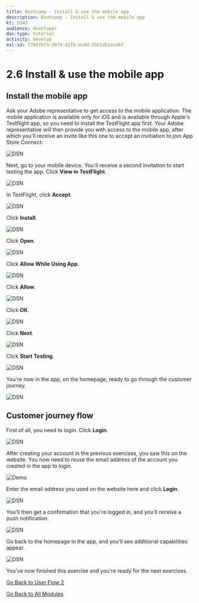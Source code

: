 ```yaml
---
title: Bootcamp - Install & use the mobile app
description: Bootcamp - Install & use the mobile app
kt: 5342
audience: developer
doc-type: tutorial
activity: develop
exl-id: f7697673-38f9-41f6-ac4d-2561db2ece67
---
```

# 2.6 Install & use the mobile app


## Install the mobile app

Ask your Adobe representative to get access to the mobile application. The mobile application is available only for iOS and is available through Apple's Testflight app, so you need to install the TestFlight app first. Your Adobe representative will then provide you with access to the mobile app, after which you'll receive an invite like this one to accept an invitiation to join App Store Connect:

![DSN](./../uc3/images/app1.png)

Next, go to your mobile device. You'll receive a second invitation to start testing the app. Click **View in TestFlight**.

![DSN](./../uc3/images/app2.png)

In TestFlight, click **Accept**.

![DSN](./../uc3/images/app3.png)

Click **Install**.

![DSN](./../uc3/images/app4.png)

Click **Open**.

![DSN](./../uc3/images/app6.png)

Click **Allow While Using App**.

![DSN](./../uc3/images/app7.png)

Click **Allow**.

![DSN](./../uc3/images/app8.png)

Click **OK**.

![DSN](./../uc3/images/app9.png)

Click **Next**.

![DSN](./../uc3/images/app10.png)

Click **Start Testing**.

![DSN](./../uc3/images/app11.png)

You're now in the app, on the homepage, ready to go through the customer journey.

![DSN](./../uc3/images/app12.png)

## Customer journey flow

First of all, you need to login. Click **Login**.

![DSN](./../uc3/images/app13.png)

After creating your account in the previous exercises, you saw this on the website. You now need to reuse the email address of the account you created in the app to login.
  
![Demo](./../uc3/images/pv1.png)

Enter the email address you used on the website here and click **Login**.

![DSN](./../uc3/images/app14.png)

You'll then get a confirmation that you're logged in, and you'll receive a push notification.

![DSN](./../uc3/images/app15.png)

Go back to the homepage in the app, and you'll see additional capabilities appear.

![DSN](./../uc3/images/app17.png)

You've now finished this exercise and you're ready for the next exercises.

[Go Back to User Flow 2](./uc2.md)

[Go Back to All Modules](../../overview.md)
